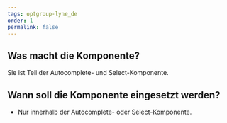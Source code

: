 ```yaml
---
tags: optgroup-lyne_de
order: 1
permalink: false
---
```


## Was macht die Komponente?
Sie ist Teil der Autocomplete- und Select-Komponente.

## Wann soll die Komponente eingesetzt werden?
* Nur innerhalb der Autocomplete- oder Select-Komponente.
